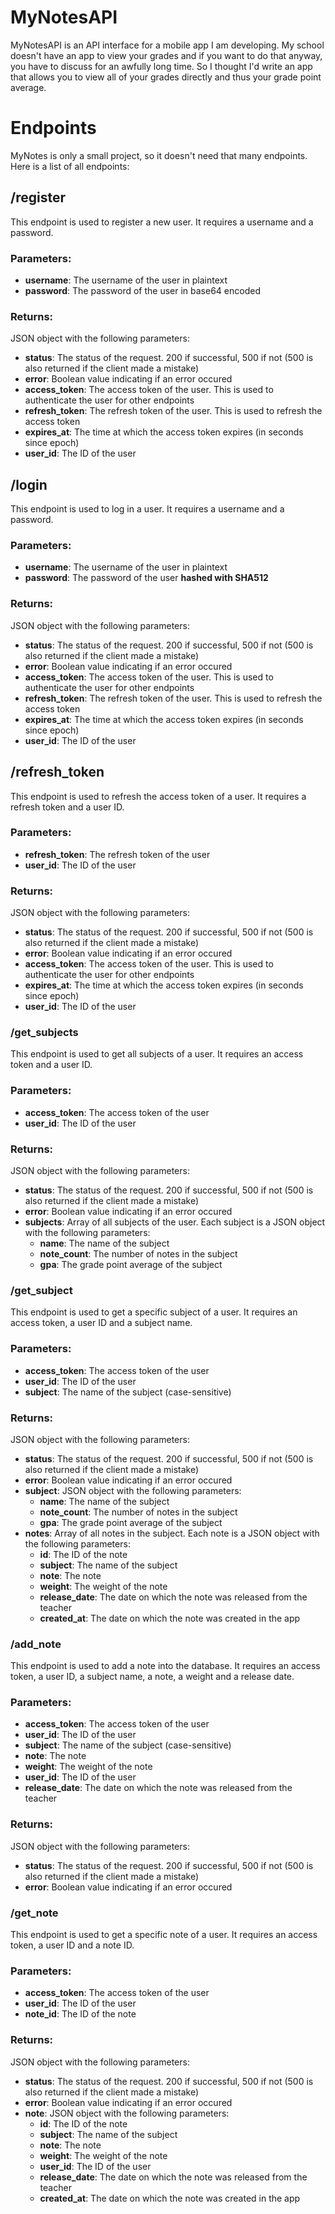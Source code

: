 # MyNotesAPI

MyNotesAPI is an API interface for a mobile app I am developing. My school doesn't have an app to view your grades and
if you want to do that anyway, you have to discuss for an awfully long time. So I thought I'd write an app that allows
you to view all of your grades directly and thus your grade point average.

# Endpoints

MyNotes is only a small project, so it doesn't need that many endpoints.
Here is a list of all endpoints:

## /register

This endpoint is used to register a new user. It requires a username and a password.

### Parameters:

- <strong>username</strong>: The username of the user in plaintext
- <strong>password</strong>: The password of the user in base64 encoded

### Returns:

JSON object with the following parameters:

- <strong>status</strong>: The status of the request. 200 if successful, 500 if not (500 is also returned if the client
  made a mistake)
- <strong>error</strong>: Boolean value indicating if an error occured
- <strong>access_token</strong>: The access token of the user. This is used to authenticate the user for other endpoints
- <strong>refresh_token</strong>: The refresh token of the user. This is used to refresh the access token
- <strong>expires_at</strong>: The time at which the access token expires (in seconds since epoch)
- <strong>user_id</strong>: The ID of the user

## /login

This endpoint is used to log in a user. It requires a username and a password.

### Parameters:

- <strong>username</strong>: The username of the user in plaintext
- <strong>password</strong>: The password of the user <strong>hashed with SHA512</strong>

### Returns:

JSON object with the following parameters:

- <strong>status</strong>: The status of the request. 200 if successful, 500 if not (500 is also returned if the client
  made a mistake)
- <strong>error</strong>: Boolean value indicating if an error occured
- <strong>access_token</strong>: The access token of the user. This is used to authenticate the user for other endpoints
- <strong>refresh_token</strong>: The refresh token of the user. This is used to refresh the access token
- <strong>expires_at</strong>: The time at which the access token expires (in seconds since epoch)
- <strong>user_id</strong>: The ID of the user

## /refresh_token

This endpoint is used to refresh the access token of a user. It requires a refresh token and a user ID.

### Parameters:

- <strong>refresh_token</strong>: The refresh token of the user
- <strong>user_id</strong>: The ID of the user

### Returns:

JSON object with the following parameters:

- <strong>status</strong>: The status of the request. 200 if successful, 500 if not (500 is also returned if the client
  made a mistake)
- <strong>error</strong>: Boolean value indicating if an error occured
- <strong>access_token</strong>: The access token of the user. This is used to authenticate the user for other endpoints
- <strong>expires_at</strong>: The time at which the access token expires (in seconds since epoch)
- <strong>user_id</strong>: The ID of the user

### /get_subjects

This endpoint is used to get all subjects of a user. It requires an access token and a user ID.

### Parameters:

- <strong>access_token</strong>: The access token of the user
- <strong>user_id</strong>: The ID of the user

### Returns:

JSON object with the following parameters:

- <strong>status</strong>: The status of the request. 200 if successful, 500 if not (500 is also returned if the client
  made a mistake)
- <strong>error</strong>: Boolean value indicating if an error occured
- <strong>subjects</strong>: Array of all subjects of the user. Each subject is a JSON object with the following
  parameters:
    - <strong>name</strong>: The name of the subject
    - <strong>note_count</strong>: The number of notes in the subject
    - <strong>gpa</strong>: The grade point average of the subject

### /get_subject

This endpoint is used to get a specific subject of a user. It requires an access token, a user ID and a subject name.

### Parameters:

- <strong>access_token</strong>: The access token of the user
- <strong>user_id</strong>: The ID of the user
- <strong>subject</strong>: The name of the subject (case-sensitive)

### Returns:

JSON object with the following parameters:

- <strong>status</strong>: The status of the request. 200 if successful, 500 if not (500 is also returned if the client
  made a mistake)
- <strong>error</strong>: Boolean value indicating if an error occured
- <strong>subject</strong>: JSON object with the following parameters:
    - <strong>name</strong>: The name of the subject
    - <strong>note_count</strong>: The number of notes in the subject
    - <strong>gpa</strong>: The grade point average of the subject
- <strong>notes</strong>: Array of all notes in the subject. Each note is a JSON object with the following parameters:
    - <strong>id</strong>: The ID of the note
    - <strong>subject</strong>: The name of the subject
    - <strong>note</strong>: The note
    - <strong>weight</strong>: The weight of the note
    - <strong>release_date</strong>: The date on which the note was released from the teacher
    - <strong>created_at</strong>: The date on which the note was created in the app

### /add_note

This endpoint is used to add a note into the database. It requires an access token, a user ID, a subject name, a note,
a weight and a release date.

### Parameters:

- <strong>access_token</strong>: The access token of the user
- <strong>user_id</strong>: The ID of the user
- <strong>subject</strong>: The name of the subject (case-sensitive)
- <strong>note</strong>: The note
- <strong>weight</strong>: The weight of the note
- <strong>user_id</strong>: The ID of the user
- <strong>release_date</strong>: The date on which the note was released from the teacher

### Returns:

JSON object with the following parameters:

- <strong>status</strong>: The status of the request. 200 if successful, 500 if not (500 is also returned if the client
  made a mistake)
- <strong>error</strong>: Boolean value indicating if an error occured

### /get_note

This endpoint is used to get a specific note of a user. It requires an access token, a user ID and a note ID.

### Parameters:

- <strong>access_token</strong>: The access token of the user
- <strong>user_id</strong>: The ID of the user
- <strong>note_id</strong>: The ID of the note

### Returns:

JSON object with the following parameters:

- <strong>status</strong>: The status of the request. 200 if successful, 500 if not (500 is also returned if the client
  made a mistake)
- <strong>error</strong>: Boolean value indicating if an error occured
- <strong>note</strong>: JSON object with the following parameters:
    - <strong>id</strong>: The ID of the note
    - <strong>subject</strong>: The name of the subject
    - <strong>note</strong>: The note
    - <strong>weight</strong>: The weight of the note
    - <strong>user_id</strong>: The ID of the user
    - <strong>release_date</strong>: The date on which the note was released from the teacher
    - <strong>created_at</strong>: The date on which the note was created in the app